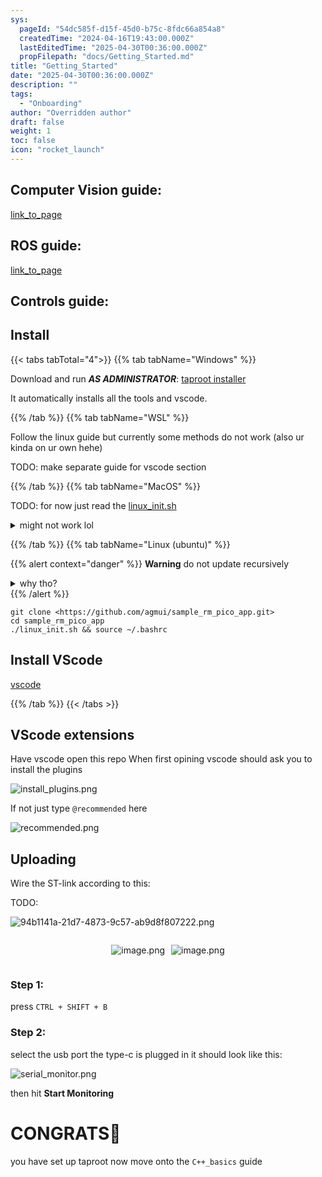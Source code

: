 ```yaml
---
sys:
  pageId: "54dc585f-d15f-45d0-b75c-8fdc66a854a8"
  createdTime: "2024-04-16T19:43:00.000Z"
  lastEditedTime: "2025-04-30T00:36:00.000Z"
  propFilepath: "docs/Getting_Started.md"
title: "Getting_Started"
date: "2025-04-30T00:36:00.000Z"
description: ""
tags:
  - "Onboarding"
author: "Overridden author"
draft: false
weight: 1
toc: false
icon: "rocket_launch"
---
```


## Computer Vision guide:

[link_to_page](86d45bc0-388b-4d26-8848-44f255f73d0e)

## ROS guide:

[link_to_page](3c76c1de-ec8f-46d6-8b0a-294005edc2d5)

## Controls guide:

## Install

{{< tabs tabTotal="4">}}
{{% tab tabName="Windows" %}}

Download and run _**AS ADMINISTRATOR**_: [taproot installer](https://github.com/Thornbots/TeachingFreshies/releases/tag/1.0)

It automatically installs all the tools and vscode.

{{% /tab %}}
{{% tab tabName="WSL" %}}

Follow the linux guide but currently some methods do not work (also ur kinda on ur own hehe)

TODO: make separate guide for vscode section

{{% /tab %}}
{{% tab tabName="MacOS" %}}

TODO: for now just read the [linux_init.sh](https://github.com/agmui/sample_rm_pico_app/blob/main/linux_init.sh)

<details>
<summary>might not work lol</summary>

`brew install libusb pkg-config`

Next install: [vscode](https://code.visualstudio.com/Download)

</details>

{{% /tab %}}
{{% tab tabName="Linux (ubuntu)" %}}

{{% alert context="danger" %}}
**Warning** do not update recursively
<details>
<summary>why tho?</summary>
There are some submodules that may go on for a while (like tinyusb) and I highly
recommend you don't need to get them.
If you want to see what submodules I update just look in `linux_init.sh`
</details>
{{% /alert %}}

```shell
git clone <https://github.com/agmui/sample_rm_pico_app.git>
cd sample_rm_pico_app
./linux_init.sh && source ~/.bashrc
```

## Install VScode

[vscode](https://code.visualstudio.com/Download)

{{% /tab %}}
{{< /tabs >}}

## VScode extensions

Have vscode open this repo
When first opining vscode should ask you to install the plugins

![install_plugins.png](https://prod-files-secure.s3.us-west-2.amazonaws.com/d518164a-d88e-44d1-a4ee-3adb3bd8bce0/89bd30f0-1825-4e77-867b-0a41ce370880/install_plugins.png?X-Amz-Algorithm=AWS4-HMAC-SHA256&X-Amz-Content-Sha256=UNSIGNED-PAYLOAD&X-Amz-Credential=ASIAZI2LB46664IOQ4ON%2F20250506%2Fus-west-2%2Fs3%2Faws4_request&X-Amz-Date=20250506T220804Z&X-Amz-Expires=3600&X-Amz-Security-Token=IQoJb3JpZ2luX2VjEKP%2F%2F%2F%2F%2F%2F%2F%2F%2F%2FwEaCXVzLXdlc3QtMiJIMEYCIQDxNT%2BmHy7zj511B0Tx0HpnQDz5BucEXov0kuMcj4tsPQIhANHI6TKPQ%2FnQTAi%2F7y7yYzNBu7isMNV6ps9OlcQ33%2FijKv8DCEwQABoMNjM3NDIzMTgzODA1IgwStPsyzOsVlURKKY8q3AMWWOYix%2B8LxU2zc6BkV66SZyq%2BnUr5dctRazHMMPrIgaPxVM95fco04jY2qbx%2FpA3vzBeO9wDV6L8H1REhoYwnlXdP3Fs8xerVR8iJ0wsAFDNY7Irder9pJbZLYvljAKP%2BI7jS7KTmUmXEccA5d2D4mc%2B9OB4S8QG7Zmvgp6uLP7FM2yMPTqxHNh5v6JMzvnvke%2BO00NHv8HhzsMO1raSl%2BcA%2FrVGiBjHZEwKkpwUTf2hSi40mH29Dt7evyqE8vX2IF%2B%2BRcIIoH1qpltOAS4LZPw5DtnjriZEASx7S7%2B6cn0HsNTB8y4KseCmz4vPQiGFHMPkatG3Z3UFnJRhkD504NyhVsCBm4DVU%2FP2daaKHEDxDYzg0h20TWuHi7RvCsYl6Js%2B6frdzZ9vG0KCK4sGU8mA1UK3yUQ0ZvxFZ4xzKd43oOBWtAQ6bx%2BpjsUzad1IKIr2AaIGynIAGToJdsZplfH8PwozD2Saxce2%2BjK79SB6Tqp9yfX46cnmfzoF8x5%2FRK1RRU4CUxOhM9buTuVKl3cxqXcB0FYh3fBF%2BAvOHzC1D5YDsNnpBTf65sLD7xIiRM77Srq1ELkCYdRDRGpzfD0EhWwI4SZGayq8rd2hLxukzVAxXha8ZWb7fuDCztOnABjqkATZqCGWvrif601gFLQPyul1LIWebl4%2FzvyTmxB9X5hkTtaUr7gTWPOhvcSMtG9HlpKsMs%2Bh7sXs7uV8AD%2Bu9pkv65BuykFj2O3YwglDme3vxVEVYhRbUwT2F2YKF0EZsWvUlEPD%2BRESQCKwOPOkrTQvbDJsKzTR8dTtfkQ%2B6p1QyvDSRvM0ADW0G%2FriyPSYh4bDs51Tp6lmJZsyy9V2Xcd2XcavX&X-Amz-Signature=7098006acff60f0ce453dceb4c5bc020bef9c5b8f01ad2e72b09e816ac41c873&X-Amz-SignedHeaders=host&x-id=GetObject)

If not just type `@recommended` here  

![recommended.png](https://prod-files-secure.s3.us-west-2.amazonaws.com/d518164a-d88e-44d1-a4ee-3adb3bd8bce0/61e661e9-5d85-4dfc-be0d-8d2097a5e793/recommended.png?X-Amz-Algorithm=AWS4-HMAC-SHA256&X-Amz-Content-Sha256=UNSIGNED-PAYLOAD&X-Amz-Credential=ASIAZI2LB46664IOQ4ON%2F20250506%2Fus-west-2%2Fs3%2Faws4_request&X-Amz-Date=20250506T220804Z&X-Amz-Expires=3600&X-Amz-Security-Token=IQoJb3JpZ2luX2VjEKP%2F%2F%2F%2F%2F%2F%2F%2F%2F%2FwEaCXVzLXdlc3QtMiJIMEYCIQDxNT%2BmHy7zj511B0Tx0HpnQDz5BucEXov0kuMcj4tsPQIhANHI6TKPQ%2FnQTAi%2F7y7yYzNBu7isMNV6ps9OlcQ33%2FijKv8DCEwQABoMNjM3NDIzMTgzODA1IgwStPsyzOsVlURKKY8q3AMWWOYix%2B8LxU2zc6BkV66SZyq%2BnUr5dctRazHMMPrIgaPxVM95fco04jY2qbx%2FpA3vzBeO9wDV6L8H1REhoYwnlXdP3Fs8xerVR8iJ0wsAFDNY7Irder9pJbZLYvljAKP%2BI7jS7KTmUmXEccA5d2D4mc%2B9OB4S8QG7Zmvgp6uLP7FM2yMPTqxHNh5v6JMzvnvke%2BO00NHv8HhzsMO1raSl%2BcA%2FrVGiBjHZEwKkpwUTf2hSi40mH29Dt7evyqE8vX2IF%2B%2BRcIIoH1qpltOAS4LZPw5DtnjriZEASx7S7%2B6cn0HsNTB8y4KseCmz4vPQiGFHMPkatG3Z3UFnJRhkD504NyhVsCBm4DVU%2FP2daaKHEDxDYzg0h20TWuHi7RvCsYl6Js%2B6frdzZ9vG0KCK4sGU8mA1UK3yUQ0ZvxFZ4xzKd43oOBWtAQ6bx%2BpjsUzad1IKIr2AaIGynIAGToJdsZplfH8PwozD2Saxce2%2BjK79SB6Tqp9yfX46cnmfzoF8x5%2FRK1RRU4CUxOhM9buTuVKl3cxqXcB0FYh3fBF%2BAvOHzC1D5YDsNnpBTf65sLD7xIiRM77Srq1ELkCYdRDRGpzfD0EhWwI4SZGayq8rd2hLxukzVAxXha8ZWb7fuDCztOnABjqkATZqCGWvrif601gFLQPyul1LIWebl4%2FzvyTmxB9X5hkTtaUr7gTWPOhvcSMtG9HlpKsMs%2Bh7sXs7uV8AD%2Bu9pkv65BuykFj2O3YwglDme3vxVEVYhRbUwT2F2YKF0EZsWvUlEPD%2BRESQCKwOPOkrTQvbDJsKzTR8dTtfkQ%2B6p1QyvDSRvM0ADW0G%2FriyPSYh4bDs51Tp6lmJZsyy9V2Xcd2XcavX&X-Amz-Signature=ec14f932a31c9b722462c66f142e2b8dfcaee12c3b0bcd5f6074fd4ad6111286&X-Amz-SignedHeaders=host&x-id=GetObject)

## Uploading

Wire the ST-link according to this:

TODO:

![94b1141a-21d7-4873-9c57-ab9d8f807222.png](https://prod-files-secure.s3.us-west-2.amazonaws.com/d518164a-d88e-44d1-a4ee-3adb3bd8bce0/e5fad17d-ab82-4300-9f4c-505ab4b1202c/94b1141a-21d7-4873-9c57-ab9d8f807222.png?X-Amz-Algorithm=AWS4-HMAC-SHA256&X-Amz-Content-Sha256=UNSIGNED-PAYLOAD&X-Amz-Credential=ASIAZI2LB46664IOQ4ON%2F20250506%2Fus-west-2%2Fs3%2Faws4_request&X-Amz-Date=20250506T220804Z&X-Amz-Expires=3600&X-Amz-Security-Token=IQoJb3JpZ2luX2VjEKP%2F%2F%2F%2F%2F%2F%2F%2F%2F%2FwEaCXVzLXdlc3QtMiJIMEYCIQDxNT%2BmHy7zj511B0Tx0HpnQDz5BucEXov0kuMcj4tsPQIhANHI6TKPQ%2FnQTAi%2F7y7yYzNBu7isMNV6ps9OlcQ33%2FijKv8DCEwQABoMNjM3NDIzMTgzODA1IgwStPsyzOsVlURKKY8q3AMWWOYix%2B8LxU2zc6BkV66SZyq%2BnUr5dctRazHMMPrIgaPxVM95fco04jY2qbx%2FpA3vzBeO9wDV6L8H1REhoYwnlXdP3Fs8xerVR8iJ0wsAFDNY7Irder9pJbZLYvljAKP%2BI7jS7KTmUmXEccA5d2D4mc%2B9OB4S8QG7Zmvgp6uLP7FM2yMPTqxHNh5v6JMzvnvke%2BO00NHv8HhzsMO1raSl%2BcA%2FrVGiBjHZEwKkpwUTf2hSi40mH29Dt7evyqE8vX2IF%2B%2BRcIIoH1qpltOAS4LZPw5DtnjriZEASx7S7%2B6cn0HsNTB8y4KseCmz4vPQiGFHMPkatG3Z3UFnJRhkD504NyhVsCBm4DVU%2FP2daaKHEDxDYzg0h20TWuHi7RvCsYl6Js%2B6frdzZ9vG0KCK4sGU8mA1UK3yUQ0ZvxFZ4xzKd43oOBWtAQ6bx%2BpjsUzad1IKIr2AaIGynIAGToJdsZplfH8PwozD2Saxce2%2BjK79SB6Tqp9yfX46cnmfzoF8x5%2FRK1RRU4CUxOhM9buTuVKl3cxqXcB0FYh3fBF%2BAvOHzC1D5YDsNnpBTf65sLD7xIiRM77Srq1ELkCYdRDRGpzfD0EhWwI4SZGayq8rd2hLxukzVAxXha8ZWb7fuDCztOnABjqkATZqCGWvrif601gFLQPyul1LIWebl4%2FzvyTmxB9X5hkTtaUr7gTWPOhvcSMtG9HlpKsMs%2Bh7sXs7uV8AD%2Bu9pkv65BuykFj2O3YwglDme3vxVEVYhRbUwT2F2YKF0EZsWvUlEPD%2BRESQCKwOPOkrTQvbDJsKzTR8dTtfkQ%2B6p1QyvDSRvM0ADW0G%2FriyPSYh4bDs51Tp6lmJZsyy9V2Xcd2XcavX&X-Amz-Signature=c50804e87d3458d60f2cd4d9584f7dbd7104fbcb6b730c96fde277fd1fe05909&X-Amz-SignedHeaders=host&x-id=GetObject)

<div style="display: flex;flex-direction: row; column-gap:10px; max-width: 630px;justify-content: center;">
<div>

![image.png](https://prod-files-secure.s3.us-west-2.amazonaws.com/d518164a-d88e-44d1-a4ee-3adb3bd8bce0/210ecb78-1116-4d7b-b9b7-2292f66fa2c2/image.png?X-Amz-Algorithm=AWS4-HMAC-SHA256&X-Amz-Content-Sha256=UNSIGNED-PAYLOAD&X-Amz-Credential=ASIAZI2LB466346YGXI3%2F20250506%2Fus-west-2%2Fs3%2Faws4_request&X-Amz-Date=20250506T220811Z&X-Amz-Expires=3600&X-Amz-Security-Token=IQoJb3JpZ2luX2VjEKP%2F%2F%2F%2F%2F%2F%2F%2F%2F%2FwEaCXVzLXdlc3QtMiJHMEUCIBH%2FjIs0dlmG76Y32V0nVMdo%2BZg0TiCqPJsJyiarrrESAiEAgBJq6eNOcVUfXQdhspI%2F%2Bp2butukNE4XESQVEJ64C38q%2FwMITBAAGgw2Mzc0MjMxODM4MDUiDIioFuZ4aXn5TtAsjCrcA%2FJHFUU%2FXMSIGmEbbUkzHFfn4sWy3HHs%2FeiyiIgKzjmF6XDVUCPdfGuFu%2FZroKJ6Svizk6JK0XPa9NenBPqhfTHqTp%2Fcwrdfp5SStxfJu59lm%2BGaOQ77neR%2FNPbAyLoGa23bXsyGidjw6o9ymTk01lUf1%2BfPvMwTDtKpYFiSF8h%2BrCKxxcBGTNXik3yu5qlvY6kTdmLczLs5wcsOUcIMWG3ZAqNLGrJTCOeyBB3mzJqfanHF1gtWaS96qoSWQIaen8PW8dNDeqvTh8z0PHMuVfNaWC34Irm1SOGti99m2l%2Bm1SrvDfE6Df4rOxKvJaCJdrUUyRPEQVIU8eL2C%2Fn54%2BFWfzsblobHd6ovjZnoh3qZRMHsduS9fTjI7KFvpLx0hzlYGDab78OpdO1bXZ0JmPRvoukMk%2BePxsWSDAsSyHpGCMkuk0EiWFgenYWGfjWChrEyuYD7vhwFY%2Bm3bmy3u7CpwTB1JcLPPn7n%2B0kPUE4eFrBeC2wUA64Emuc6q3atYjIQ8ty9PnuATIn378A93mkseifnqlAak1Th0%2Fbbo6atbHEfudcYcB1VFIqwuNUj0eA5zV1BcGFBIbaq9uIpZXYtd%2BVjny4PkffxOk%2B6RE3Su84a%2FCSFCtx6hQNaMMmz6cAGOqUBArorzaW9LDC%2FiWCyUiEW8944Bf7S6rX2Fcrv4r6EideSdWTr99aFHTdNDdNX7SzDpYG7W9s2KSzCdjJxNX3gtog5YxR5%2Bt4lDzjWbUm7DFTh2B6foasphPl3CEf02kYlwfcnxAWupxkWqRTgT%2F81dw86Blx3yKtOy3vFbMyPelIR6RsUFA5tfJt81lT7IKBzFQGQK7C63wKMNVvfL4aD%2BPqC%2Bw0D&X-Amz-Signature=7845499a338ab7ee0f1eddf37780e34df267da5bc3802ca37ffef944502cde6b&X-Amz-SignedHeaders=host&x-id=GetObject)

</div>
<div>

![image.png](https://prod-files-secure.s3.us-west-2.amazonaws.com/d518164a-d88e-44d1-a4ee-3adb3bd8bce0/33a0fd0f-8ca6-4a86-8e09-26e95ded1fff/image.png?X-Amz-Algorithm=AWS4-HMAC-SHA256&X-Amz-Content-Sha256=UNSIGNED-PAYLOAD&X-Amz-Credential=ASIAZI2LB4666KZLMUF4%2F20250506%2Fus-west-2%2Fs3%2Faws4_request&X-Amz-Date=20250506T220811Z&X-Amz-Expires=3600&X-Amz-Security-Token=IQoJb3JpZ2luX2VjEKP%2F%2F%2F%2F%2F%2F%2F%2F%2F%2FwEaCXVzLXdlc3QtMiJGMEQCIGlI7JBNzLmyqL3q6MYP8lWCshjy894KjMt4Veo8JX7pAiBfh%2F9ptuIa0YqoL83JIxeRCU7UCHpYdLJhh0m8uaUOLyr%2FAwhMEAAaDDYzNzQyMzE4MzgwNSIMTbtzzd2fTL3iKgtAKtwDpsmvmLSiZMV1kmxBS9oPCZzdESrmgSNH2dQNsRJKiwYqsn%2BCvP25Bo3tZqqK4exvg%2FkRF5oty2lyz6jtXReO8PKBS5WxOdR8kaSU8cf7YHdPSZmjv8GmpBlNyW8Ir3dfd115i5vZ6QxL47TeI%2F%2B3CGwswGT%2BtFKPzm5paeU%2F%2F7Hc4JTAers5woErbEq9ia6%2BSrfj0n3wM8ReSYiA3A0P5x3%2FZ%2BDWBzAIrOkV2j4NqFmzMReE%2F1XCt50YGc3OABKYbgRx1Rn9%2FJNFiqymKo7ExDWVsv2Twa%2BWA9UXTBMNEQFJKt0hX9loPI78exANdh1NSIlvBRGsvZ2scIBGd8uLBLfEvUKMBYk5n3TjW%2Fl9eRP17f7TiJV%2FcaIKyyHcdiWJVBRj9NImHRqnfD1QAVvdFQS83hdnd9kS9%2BI3fZkPrxWRUp9NIpgKAVs9ibZxbpciOtqGier8VAKhN8Hx5nAiQ7z3ITjgbDb4JKdCuicvY%2BELqYvNuhhqHWJfUYH2ZwgWmvjON4KVi1D3BH7WFNzi1%2BZw28QMTLMWYohlyIUg3pkTI6X9Ykg1H3ZnC4WVrPWbseAA3Z9ZkefThwMk4o%2FqVGdqj4OH5ZE4LcPwGtVLzGa%2Fa%2Bn5Jut%2BXr8hOAkwlrTpwAY6pgFQrkaSws%2BI2tp7VdExq%2FL%2BWMs3WJltPDWLsqsoYJLtrMa2PkGtJ5kQV4CP7jxg3Di7JdeVBUZXMokgMkD9k8kBrk9K6Zl7MsfoCyIA%2BItuDPJ3GU4kRDfevderF%2FQorRXEp8mg6PiHnoEMz6OjBxGaYmG9k27KZfLXLfg%2FuNRqWU34vyIXeqR4iOPwtJidnmrJEdhjBYwnoLJfRwXfiBeZCoiBhzmZ&X-Amz-Signature=165847706a65846795e60bd4e91a64f01a93f8160d0cf1cabd4c698e59d1f7da&X-Amz-SignedHeaders=host&x-id=GetObject)

</div>
</div>

### Step 1:

press `CTRL + SHIFT + B`

### Step 2:

select the usb port the type-c is plugged in it should look like this:

![serial_monitor.png](https://prod-files-secure.s3.us-west-2.amazonaws.com/d518164a-d88e-44d1-a4ee-3adb3bd8bce0/f03f4774-05d4-4393-b6a0-d5efb6d315ab/serial_monitor.png?X-Amz-Algorithm=AWS4-HMAC-SHA256&X-Amz-Content-Sha256=UNSIGNED-PAYLOAD&X-Amz-Credential=ASIAZI2LB46664IOQ4ON%2F20250506%2Fus-west-2%2Fs3%2Faws4_request&X-Amz-Date=20250506T220804Z&X-Amz-Expires=3600&X-Amz-Security-Token=IQoJb3JpZ2luX2VjEKP%2F%2F%2F%2F%2F%2F%2F%2F%2F%2FwEaCXVzLXdlc3QtMiJIMEYCIQDxNT%2BmHy7zj511B0Tx0HpnQDz5BucEXov0kuMcj4tsPQIhANHI6TKPQ%2FnQTAi%2F7y7yYzNBu7isMNV6ps9OlcQ33%2FijKv8DCEwQABoMNjM3NDIzMTgzODA1IgwStPsyzOsVlURKKY8q3AMWWOYix%2B8LxU2zc6BkV66SZyq%2BnUr5dctRazHMMPrIgaPxVM95fco04jY2qbx%2FpA3vzBeO9wDV6L8H1REhoYwnlXdP3Fs8xerVR8iJ0wsAFDNY7Irder9pJbZLYvljAKP%2BI7jS7KTmUmXEccA5d2D4mc%2B9OB4S8QG7Zmvgp6uLP7FM2yMPTqxHNh5v6JMzvnvke%2BO00NHv8HhzsMO1raSl%2BcA%2FrVGiBjHZEwKkpwUTf2hSi40mH29Dt7evyqE8vX2IF%2B%2BRcIIoH1qpltOAS4LZPw5DtnjriZEASx7S7%2B6cn0HsNTB8y4KseCmz4vPQiGFHMPkatG3Z3UFnJRhkD504NyhVsCBm4DVU%2FP2daaKHEDxDYzg0h20TWuHi7RvCsYl6Js%2B6frdzZ9vG0KCK4sGU8mA1UK3yUQ0ZvxFZ4xzKd43oOBWtAQ6bx%2BpjsUzad1IKIr2AaIGynIAGToJdsZplfH8PwozD2Saxce2%2BjK79SB6Tqp9yfX46cnmfzoF8x5%2FRK1RRU4CUxOhM9buTuVKl3cxqXcB0FYh3fBF%2BAvOHzC1D5YDsNnpBTf65sLD7xIiRM77Srq1ELkCYdRDRGpzfD0EhWwI4SZGayq8rd2hLxukzVAxXha8ZWb7fuDCztOnABjqkATZqCGWvrif601gFLQPyul1LIWebl4%2FzvyTmxB9X5hkTtaUr7gTWPOhvcSMtG9HlpKsMs%2Bh7sXs7uV8AD%2Bu9pkv65BuykFj2O3YwglDme3vxVEVYhRbUwT2F2YKF0EZsWvUlEPD%2BRESQCKwOPOkrTQvbDJsKzTR8dTtfkQ%2B6p1QyvDSRvM0ADW0G%2FriyPSYh4bDs51Tp6lmJZsyy9V2Xcd2XcavX&X-Amz-Signature=5c3517ece51ba7896da0efb7685e033e875fb417ab45f7e6110160eb2db0ba27&X-Amz-SignedHeaders=host&x-id=GetObject)

then hit **Start Monitoring**

# CONGRATS🎉

you have set up taproot now move onto the `C++_basics` guide
